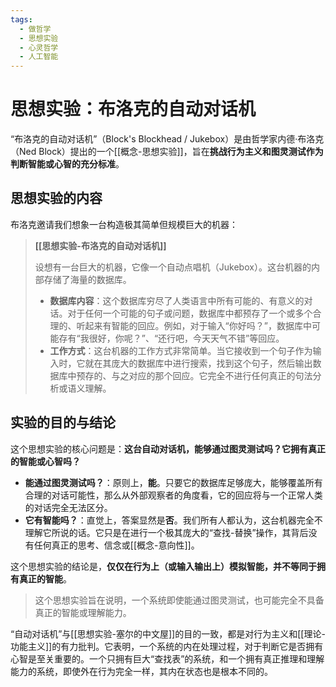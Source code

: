 ```yaml
---
tags:
  - 做哲学
  - 思想实验
  - 心灵哲学
  - 人工智能
---
```


# 思想实验：布洛克的自动对话机

“布洛克的自动对话机”（Block's Blockhead / Jukebox）是由哲学家内德·布洛克（Ned Block）提出的一个[[概念-思想实验]]，旨在**挑战行为主义和图灵测试作为判断智能或心智的充分标准**。

## 思想实验的内容

布洛克邀请我们想象一台构造极其简单但规模巨大的机器：

> **[[思想实验-布洛克的自动对话机]]**
>
> 设想有一台巨大的机器，它像一个自动点唱机（Jukebox）。这台机器的内部存储了海量的数据库。
>
> *   **数据库内容**：这个数据库穷尽了人类语言中所有可能的、有意义的对话。对于任何一个可能的句子或问题，数据库中都预存了一个或多个合理的、听起来有智能的回应。例如，对于输入“你好吗？”，数据库中可能存有“我很好，你呢？”、“还行吧，今天天气不错”等回应。
> *   **工作方式**：这台机器的工作方式非常简单。当它接收到一个句子作为输入时，它就在其庞大的数据库中进行搜索，找到这个句子，然后输出数据库中预存的、与之对应的那个回应。它完全不进行任何真正的句法分析或语义理解。

## 实验的目的与结论

这个思想实验的核心问题是：**这台自动对话机，能够通过图灵测试吗？它拥有真正的智能或心智吗？**

*   **能通过图灵测试吗？**：原则上，**能**。只要它的数据库足够庞大，能够覆盖所有合理的对话可能性，那么从外部观察者的角度看，它的回应将与一个正常人类的对话完全无法区分。
*   **它有智能吗？**：直觉上，答案显然是**否**。我们所有人都认为，这台机器完全不理解它所说的话。它只是在进行一个极其庞大的“查找-替换”操作，其背后没有任何真正的思考、信念或[[概念-意向性]]。

这个思想实验的结论是，**仅仅在行为上（或输入输出上）模拟智能，并不等同于拥有真正的智能**。

> 这个思想实验旨在说明，一个系统即使能通过图灵测试，也可能完全不具备真正的智能或理解能力。

“自动对话机”与[[思想实验-塞尔的中文屋]]的目的一致，都是对行为主义和[[理论-功能主义]]的有力批判。它表明，一个系统的内在处理过程，对于判断它是否拥有心智是至关重要的。一个只拥有巨大“查找表”的系统，和一个拥有真正推理和理解能力的系统，即使外在行为完全一样，其内在状态也是根本不同的。
